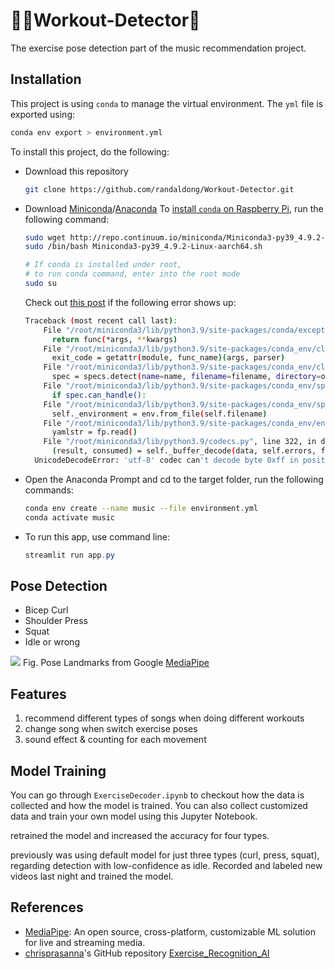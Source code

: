 # :weight_lifting_man:Workout-Detector:robot:
The exercise pose detection part of the music recommendation project.

## Installation

This project is using `conda` to manage the virtual environment. The `yml` file is exported using:

```bash
conda env export > environment.yml
```

To install this project, do the following:

- Download this repository

  ```bash
  git clone https://github.com/randaldong/Workout-Detector.git
  ```

- Download [Miniconda](https://docs.conda.io/projects/miniconda/en/latest/miniconda-install.html)/[Anaconda](https://www.anaconda.com/download#downloads)
  To [install `conda` on Raspberry Pi](https://stackoverflow.com/questions/75720056/installing-miniconda-on-raspberry-pi4), run the following command:
  ```bash
  sudo wget http://repo.continuum.io/miniconda/Miniconda3-py39_4.9.2-Linux-aarch64.sh
  sudo /bin/bash Miniconda3-py39_4.9.2-Linux-aarch64.sh
  
  # If conda is installed under root,
  # to run conda command, enter into the root mode
  sudo su
  ```
  Check out [this post](https://stackoverflow.com/questions/50266716/result-consumed-self-buffer-decodedata-self-errors-final-mistake) if the following error shows up:
  ```bash
  Traceback (most recent call last):
      File "/root/miniconda3/lib/python3.9/site-packages/conda/exceptions.py", line 1079, in __call__
        return func(*args, **kwargs)
      File "/root/miniconda3/lib/python3.9/site-packages/conda_env/cli/main.py", line 80, in do_call
        exit_code = getattr(module, func_name)(args, parser)
      File "/root/miniconda3/lib/python3.9/site-packages/conda_env/cli/main_create.py", line 87, in execute
        spec = specs.detect(name=name, filename=filename, directory=os.getcwd())
      File "/root/miniconda3/lib/python3.9/site-packages/conda_env/specs/__init__.py", line 43, in detect
        if spec.can_handle():
      File "/root/miniconda3/lib/python3.9/site-packages/conda_env/specs/yaml_file.py", line 18, in can_handle
        self._environment = env.from_file(self.filename)
      File "/root/miniconda3/lib/python3.9/site-packages/conda_env/env.py", line 159, in from_file
        yamlstr = fp.read()
      File "/root/miniconda3/lib/python3.9/codecs.py", line 322, in decode
        (result, consumed) = self._buffer_decode(data, self.errors, final)
    UnicodeDecodeError: 'utf-8' codec can't decode byte 0xff in position 0: invalid start byte
  ```

- Open the Anaconda Prompt and cd to the target folder, run the following commands:

  ```bash
  conda env create --name music --file environment.yml
  conda activate music
  ```

- To run this app, use command line:

  ```powershell
  streamlit run app.py
  ```

## Pose Detection

- Bicep Curl 
- Shoulder Press
- Squat
- Idle or wrong



![](https://camo.githubusercontent.com/7fbec98ddbc1dc4186852d1c29487efd7b1eb820c8b6ef34e113fcde40746be2/68747470733a2f2f6d65646961706970652e6465762f696d616765732f6d6f62696c652f706f73655f747261636b696e675f66756c6c5f626f64795f6c616e646d61726b732e706e67)
Fig. Pose Landmarks from Google [MediaPipe](https://github.com/google/mediapipe/tree/master)

## Features

1. recommend different types of songs when doing different workouts
2. change song when switch exercise poses
3. sound effect & counting for each movement

## Model Training

You can go through `ExerciseDecoder.ipynb` to checkout how the data is collected and how the model is trained. You can also collect customized data and train your own model using this Jupyter Notebook.



retrained the model and increased the accuracy for four types.

previously was using default model for just three types (curl, press, squat), regarding detection with low-confidence as idle. Recorded and labeled new videos last night and trained the model.

## References

- [MediaPipe](https://developers.google.com/mediapipe): An open source, cross-platform, customizable ML solution for live and streaming media.
- [chrisprasanna](https://github.com/chrisprasanna)'s GitHub repository [Exercise_Recognition_AI](https://github.com/chrisprasanna/Exercise_Recognition_AI)

